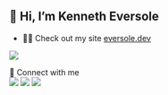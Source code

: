  ## 👋 Hi, I’m Kenneth Eversole
- 👨‍💻 Check out my site [eversole.dev](https://eversole.dev/)


![](https://komarev.com/ghpvc/?username=kennetheversole)


<p>
  📣 Connect with me <br/>
  <a href="mailto:kenneth.eversole@gmail.com?subject=[GitHub]%20🔥%20Prise%20de%20contact&body=Bonjour%20Stan%2C%0A%0AJe%20viens%20vers%20toi%20aujourd%27hui%20apr%C3%A8s%20avoir%20vu%20ton%20profil%20GitHub%20pour%20..."><img src="https://img.shields.io/badge/e‑mail-D14836.svg?style=for-the-badge&logo=GMail&logoColor=white"/></a>
  <a href="https://www.linkedin.com/in/kennetheversole/"><img src="https://img.shields.io/badge/linkedin-0077B5.svg?style=for-the-badge&logo=linkedin&logoColor=white"/></a>
  <a href="hhttps://twitter.com/kennetheversole"><img src="https://img.shields.io/badge/twitter-1DA1F2.svg?style=for-the-badge&logo=twitter&logoColor=white"/></a>
</p>
